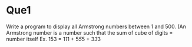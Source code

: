 # Que1

Write a program to display all Armstrong numbers between 1 and 500. (An Armstrong number is a number such that the sum of cube of digits = number itself Ex. 153 = 1*1*1 + 5*5*5 + 3*3*3
